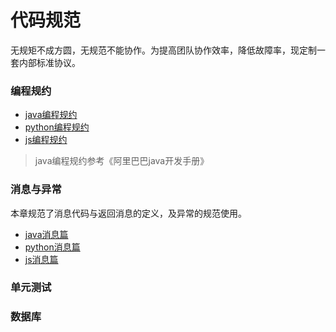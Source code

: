 # 代码规范

  无规矩不成方圆，无规范不能协作。为提高团队协作效率，降低故障率，现定制一套内部标准协议。

### 编程规约

* [java编程规约](https://github.com/EDITeam/standardization.lighthouse/blob/master/%E5%BC%80%E5%8F%91%E8%A7%84%E7%BA%A6/java%E7%BC%96%E7%A8%8B%E8%A7%84%E7%BA%A6.md) 
* [python编程规约](https://github.com/EDITeam/standardization.lighthouse/blob/master/%E5%BC%80%E5%8F%91%E8%A7%84%E7%BA%A6/python%E7%BC%96%E7%A8%8B%E8%A7%84%E7%BA%A6.md) 
* [js编程规约](https://github.com/EDITeam/standardization.lighthouse/blob/master/%E5%BC%80%E5%8F%91%E8%A7%84%E7%BA%A6/js%E7%BC%96%E7%A8%8B%E8%A7%84%E7%BA%A6.md)

>java编程规约参考《阿里巴巴java开发手册》

### 消息与异常

本章规范了消息代码与返回消息的定义，及异常的规范使用。

* [java消息篇](java消息篇) 
* [python消息篇](python消息篇) 
* [js消息篇](js消息篇)

### 单元测试



### 数据库


